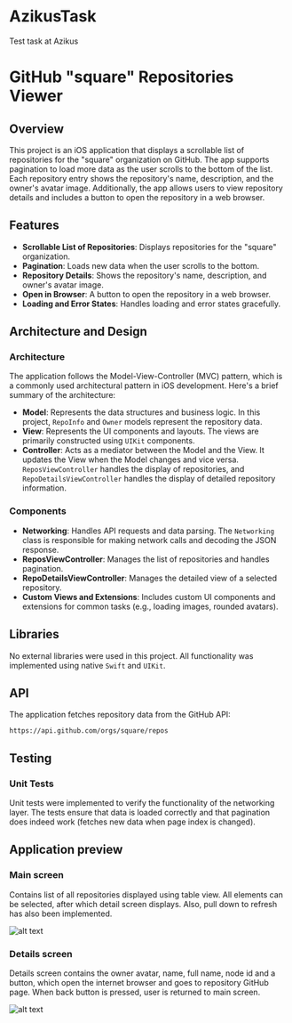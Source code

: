 # AzikusTask
Test task at Azikus
# GitHub "square" Repositories Viewer

## Overview

This project is an iOS application that displays a scrollable list of repositories for the "square" organization on GitHub. The app supports pagination to load more data as the user scrolls to the bottom of the list. Each repository entry shows the repository's name, description, and the owner's avatar image. Additionally, the app allows users to view repository details and includes a button to open the repository in a web browser.

## Features

- **Scrollable List of Repositories**: Displays repositories for the "square" organization.
- **Pagination**: Loads new data when the user scrolls to the bottom.
- **Repository Details**: Shows the repository's name, description, and owner's avatar image.
- **Open in Browser**: A button to open the repository in a web browser.
- **Loading and Error States**: Handles loading and error states gracefully.

## Architecture and Design

### Architecture

The application follows the Model-View-Controller (MVC) pattern, which is a commonly used architectural pattern in iOS development. Here's a brief summary of the architecture:

- **Model**: Represents the data structures and business logic. In this project, `RepoInfo` and `Owner` models represent the repository data.
- **View**: Represents the UI components and layouts. The views are primarily constructed using `UIKit` components.
- **Controller**: Acts as a mediator between the Model and the View. It updates the View when the Model changes and vice versa. `ReposViewController` handles the display of repositories, and `RepoDetailsViewController` handles the display of detailed repository information.

### Components

- **Networking**: Handles API requests and data parsing. The `Networking` class is responsible for making network calls and decoding the JSON response.
- **ReposViewController**: Manages the list of repositories and handles pagination.
- **RepoDetailsViewController**: Manages the detailed view of a selected repository.
- **Custom Views and Extensions**: Includes custom UI components and extensions for common tasks (e.g., loading images, rounded avatars).

## Libraries

No external libraries were used in this project. All functionality was implemented using native `Swift` and `UIKit`.

## API

The application fetches repository data from the GitHub API:
```
https://api.github.com/orgs/square/repos
```

## Testing

### Unit Tests

Unit tests were implemented to verify the functionality of the networking layer. The tests ensure that data is loaded correctly and that pagination does indeed work (fetches new data when page index is changed).

## Application preview

### Main screen

Contains list of all repositories displayed using table view. All elements can be selected, after which detail screen displays. Also, pull down to refresh has also been implemented.

![alt text](image.png)

### Details screen

Details screen contains the owner avatar, name, full name, node id and a button, which open the internet browser and goes to repository GitHub page.
When back button is pressed, user is returned to main screen.

![alt text](image-1.png)

